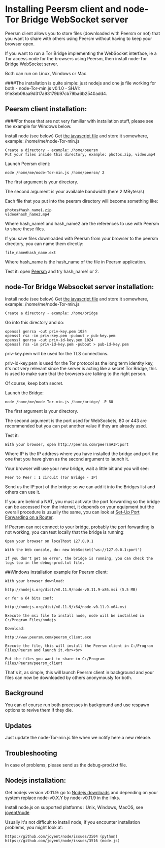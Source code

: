Installing Peersm client and node-Tor Bridge WebSocket server
===

Peersm client allows you to store files (downloaded with Peersm or not) that you want to share with others using Peersm without having to keep your browser open.

If you want to run a Tor Bridge implementing the WebSocket interface, ie a Tor access node for the browsers using Peersm, then install node-Tor Bridge WebSocket server.

Both can run on Linux, Windows or Mac.

####The installation is quite simple: just nodejs and one js file working for both - node-Tor-min.js v0.1.0 - SHA1: 91e3eb09aa9d317a93179b97cb79ba6b2540add4.

## Peersm client installation:

####For those that are not very familiar with installation stuff, please see the example for Windows below.

Install node (see below)
Get [the javascript file](http://www.peersm.com/node-Tor-min.js) and store it somewhere, example: /home/me/node-Tor-min.js

	Create a directory - example: /home/peersm
	Put your files inside this directory, example: photos.zip, video.mp4

Launch Peersm client:

	node /home/me/node-Tor-min.js /home/peersm/ 2

The first argument is your directory.

The second argument is your available bandwidth (here 2 MBytes/s)

Each file that you put into the peersm directory will become something like:

	photos#hash_name1.zip
	video#hash_name2.mp4

Where hash_name1 and hash_name2 are the references to use with Peersm to share these files.

If you save files downloaded with Peersm from your browser to the peersm directory, you can name them directly:

	file_name#hash_name.ext

Where hash_name is the hash_name of the file in Peersm application.

Test it: open [Peersm](http://peersm.com/peersm) and try hash_name1 or 2.

## node-Tor Bridge Websocket server installation:

Install node (see below)
Get [the javascript file](http://www.peersm.com/node-Tor-min.js) and store it somewhere, example: /home/me/node-Tor-min.js

	Create a directory - example: /home/bridge

Go into this directory and do:

	openssl genrsa -out priv-key.pem 1024
	openssl rsa -in priv-key.pem -pubout > pub-key.pem
	openssl genrsa -out priv-id-key.pem 1024
	openssl rsa -in priv-id-key.pem -pubout > pub-id-key.pem

priv-key.pem will be used for the TLS connections.

priv-id-key.pem is used for the Tor protocol as the long term identity key, it's not very relevant since the server is acting like a secret Tor Bridge, this is used to make sure that the browsers are talking to the right person.

Of course, keep both secret.

Launch the Bridge:

	node /home/me/node-Tor-min.js /home/bridge/ -P 80

The first argument is your directory.

The second argument is the port used for WebSockets, 80 or 443 are recommended but you can put another value if they are already used.

Test it:

	With your browser, open http://peersm.com/peersm#IP:port

Where IP is the IP address where you have installed the bridge and port the one that you have given as the second argument to launch it.

Your browser will use your new bridge, wait a little bit and you will see:

	Peer to Peer : 1 circuit (Tor Bridge - IP)

Send us the IP:port of the bridge so we can add it into the Bridges list and others can use it.

If you are behind a NAT, you must activate the port forwarding so the bridge can be accessed from the internet, it depends on your equipment but the overall procedure is usually the same, you can look at [Set-Up Port Forwarding on a Router](http://www.wikihow.com/Set-Up-Port-Forwarding-on-a-Router).

If Peersm can not connect to your bridge, probably the port forwarding is not working, you can test locally that the bridge is running:

	Open your browser on localhost 127.0.0.1

	With the Web console, do: new WebSocket('ws://127.0.0.1:port')

	If you don't get an error, the bridge is running, you can check the logs too in the debug-prod.txt file.

##Windows installation example for Peersm client:

	With your browser download:

	http://nodejs.org/dist/v0.11.9/node-v0.11.9-x86.msi (5.5 MB)

	or for a 64 bits conf:

	http://nodejs.org/dist/v0.11.9/x64/node-v0.11.9-x64.msi

	Execute the msi file to install node, node will be installed in C:/Program Files/nodejs

	Download:

	http://www.peersm.com/peersm_client.exe

	Execute the file, this will install the Peersm client in C:/Program Files/Peersm and launch it.<br><br>

	Put the files you want to share in C:/Program Files/Peersm/peersm_client

That's it, as simple, this will launch Peersm client in background and your files can now be downloaded by others anonymously for both.

## Background

You can of course run both processes in background and use respawn options to revive them if they die.

## Updates

Just update the node-Tor-min.js file when we notify here a new release.

## Troubleshooting

In case of problems, please send us the debug-prod.txt file.

## Nodejs installation:

Get nodejs version v0.11.9: go to [Nodejs downloads](http://nodejs.org/download/) and depending on your system replace node-v0.X.Y by node-v0.11.9 in the links.

Install node.js on supported platforms : Unix, Windows, MacOS, see [joyent/node](https://github.com/joyent/node)

Usually it's not difficult to install node, if you encounter installation problems, you might look at:

	https://github.com/joyent/node/issues/3504 (python)
	https://github.com/joyent/node/issues/3516 (node.js)

